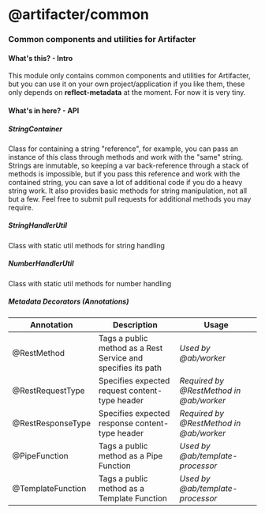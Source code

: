 # @artifacter/common
### Common components and utilities for Artifacter

#### What's this? - Intro

This module only contains common components and utilities for Artifacter, but you can use it on your own project/application if you like them, these only depends on **reflect-metadata** at the moment. For now it is very tiny.

#### What's in here? - API

##### StringContainer

Class for containing a string "reference", for example, you can pass an instance of this class through methods and work with the "same" string. Strings are inmutable, so keeping a var back-reference through a stack of methods is impossible, but if you pass this reference and work with the contained string, you can save a lot of additional code if you do a heavy string work.
It also provides basic methods for string manipulation, not all but a few. Feel free to submit pull requests for additional methods you may require.

##### StringHandlerUtil

Class with static util methods for string handling

##### NumberHandlerUtil

Class with static util methods for number handling

##### Metadata Decorators (Annotations)

**Annotation** | **Description**|**Usage**
---------------|----------------|-------------
@RestMethod | Tags a public method as a Rest Service and specifies its path | *Used by @ab/worker*
@RestRequestType | Specifies expected request content-type header | *Required by @RestMethod in @ab/worker*
@RestResponseType | Specifies expected response content-type header | *Required by @RestMethod in @ab/worker* 
@PipeFunction | Tags a public method as a Pipe Function | *Used by @ab/template-processor*
@TemplateFunction | Tags a public method as a Template Function | *Used by @ab/template-processor*

